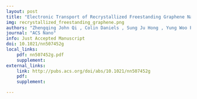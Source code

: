 ```yaml
---
layout: post
title: "Electronic Transport of Recrystallized Freestanding Graphene Nanoribbons"
img: recrystallized_freestanding_graphene.png
authors: "Zhengqing John Qi , Colin Daniels , Sung Ju Hong , Yung Woo Park , Vincent Meunier , Marija Drndic , and A.T. Charlie Johnson"
journal: "ACS Nano"
info: Just Accepted Manuscript
doi: 10.1021/nn507452g
local_links:
    pdf: nn507452g.pdf
    supplement:
external_links:
    link: http://pubs.acs.org/doi/abs/10.1021/nn507452g
    pdf:
    supplement:

---
```


<!--more-->
